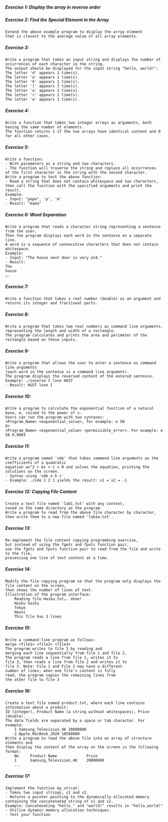 ##### Exercise 1: Display the array in reverse order
##### Exercise 2: Find the Special Element in the Array
    Extend the above example program to display the array element 
    that is closest to the average value of all array elements.
##### Exercise 3:
    Write a program that takes an input string and displays the number of occurrences of each character in the string. 
    The output should be displayed for the input string "hello, world!":
    The letter 'd' appears 1 time(s).
    The letter 'e' appears 1 time(s).
    The letter 'h' appears 1 time(s).
    The letter 'l' appears 3 time(s).
    The letter 'o' appears 2 time(s).
    The letter 'r' appears 1 time(s).
    The letter 'w' appears 1 time(s).
##### Exercise 4:
    Write a function that takes two integer arrays as arguments, both having the same number of elements. 
    The function returns 1 if the two arrays have identical content and 0 for all other cases.
##### Exercise 5:
    Write a function:
    - With parameters as a string and two characters.
    - The function will traverse the string and replace all occurrences 
    of the first character in the string with the second character.
    Write a program to test the above function:
    - Read a string that does not contain whitespace and two characters, 
    then call the function with the specified arguments and print the result.
    Example:
    - Input: "papa", 'p', 'm'
    - Result: "mama"
##### Exercise 6: Word Separation
    Write a program that reads a character string representing a sentence from the user. 
    Then the program displays each word in the sentence on a separate line. 
    A word is a sequence of consecutive characters that does not contain whitespace.
    Example:
    - Input: "The house next door is very old."
    - Result:
    The
    house
    ….
##### Exercise 7: 
    Write a function that takes a real number (double) as an argument and returns its integer and fractional parts.
##### Exercise 8:
    Write a program that takes two real numbers as command line arguments, 
    representing the length and width of a rectangle.
    The program calculates and prints the area and perimeter of the rectangle based on these inputs.
##### Exercise 9:
    Write a program that allows the user to enter a sentence as command line arguments 
    (each word in the sentence is a command line argument). 
    The program displays the reversed content of the entered sentence.
    Example: ./inverse I love HUST
    - Result: HUST love I
##### Exercise 10:
    Write a program to calculate the exponential function of a natural base, e, raised to the power of x. 
    Users can run the program with two syntaxes:
    <Program_Name> <exponential_value>, for example: e 50
    Or
    <Program_Name> <exponential_value> <permissible_error>. For example: e 50 0.0003
##### Exercise 11:
    Write a program named 'sde' that takes command line arguments as the coefficients of a quadratic 
    equation ax^2 + bx + c = 0 and solves the equation, printing the solutions on the screen.
    - Syntax using 'sde a b c'
    - Example: ./sde 1 2 1 yields the result: x1 = x2 = -1
##### Exercise 12: Copying File Content
    Create a text file named 'lab1.txt' with any content, 
    saved in the same directory as the program.
    Write a program to read from the above file character by character, 
    then write them to a new file named 'lab1w.txt'.
##### Exercise 13:
    Re-implement the file content copying programming exercise, 
    but instead of using the fgetc and fputc function pair, 
    use the fgets and fputs function pair to read from the file and write to the file, 
    processing one line of text content at a time.
##### Exercise 14:
    Modify the file copying program so that the program only displays the file content on the screen, 
    then shows the number of lines of text.
    Illustration of the program interface:
        Reading file Haiku.txt…. done!
        Haiku haiku
        Tokyo
        Hanoi
        This file has 3 lines
##### Exercise 15: 
    Write a command-line program as follows:
    merge <file1> <file2> <file3>
    The program writes to file 3 by reading and
    merging each line sequentially from file 1 and file 2.
    The program reads a line from file 1, writes it to
    file 3, then reads a line from file 2 and writes it to
    file 3. Note: File 1 and File 2 may have a different
    number of lines; when one file's content is fully
    read, the program copies the remaining lines from
    the other file to file 3
##### Exercise 16:
    Create a text file named product.txt, where each line contains information about a product: 
    ID (integer), Product Name (a string without whitespaces), Price (double). 
    The data fields are separated by a space or tab character. For example:
        1 Samsung_Television_4K 20000000
        2 Apple_MacBook_2020 18560000
    Write a program to read the above file into an array of structure elements and 
    then display the content of the array on the screen in the following format:
        No     Product Name             Price
        1      Samsung_Television_4K    20000000
        ...
##### Exercise 17: 
    Implement the function my_strcat:
    - Takes two input strings, s1 and s2.
    - Returns a pointer pointing to the dynamically allocated memory containing the concatenated string of s1 and s2.
    Example: Concatenating "hello_" and "world!" results in "hello_world!"
    - Utilize dynamic memory allocation techniques.
    - Test your function






